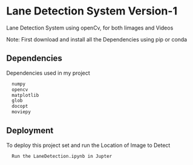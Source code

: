 
# Lane Detection System Version-1

Lane Detection System using openCv, for both Iimages and Videos

Note: First download and install all the Dependencies using pip or conda


## Dependencies

Dependencies used in my project

```bash
  numpy
  opencv
  matplotlib
  glob
  docopt
  moviepy

```
    
## Deployment

To deploy this project set and run the Location of Image to Detect

```bash
  Run the LaneDetection.ipynb in Jupter
```

